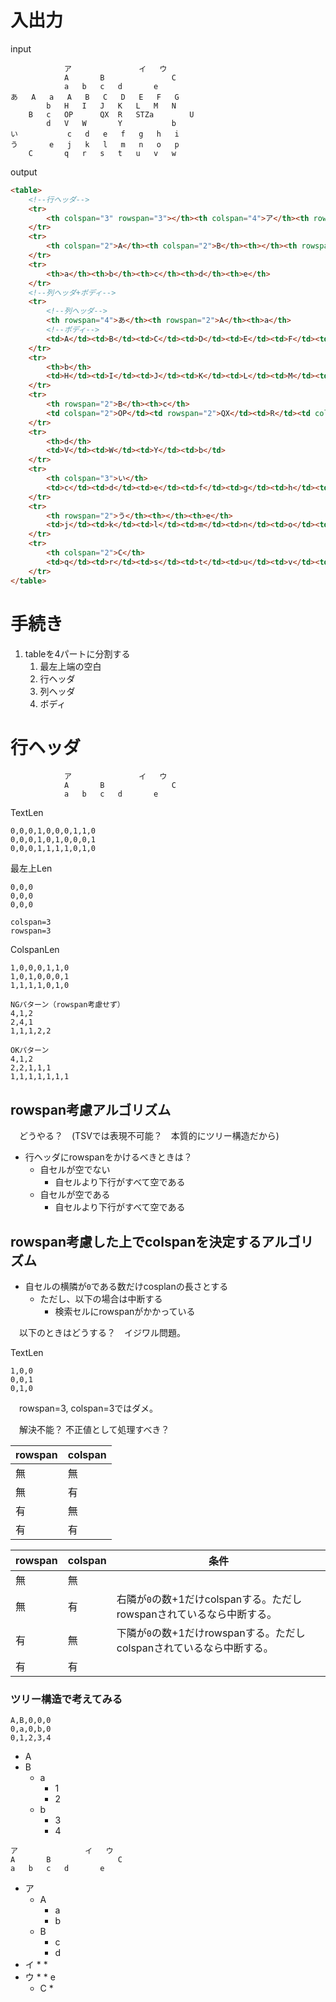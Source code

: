 # 入出力

input
```tsv
			ア				イ	ウ	
			A		B				C
			a	b	c	d		e	
あ	A	a	A	B	C	D	E	F	G
		b	H	I	J	K	L	M	N
	B	c	OP		QX	R	STZa		U
		d	V	W		Y			b
い			c	d	e	f	g	h	i
う		e	j	k	l	m	n	o	p
	C		q	r	s	t	u	v	w
```
output
```html
<table>
    <!--行ヘッダ-->
    <tr>
        <th colspan="3" rowspan="3"></th><th colspan="4">ア</th><th rowspan="3">イ</th><th colspan="2">ウ</th>
    </tr>
    <tr>
        <th colspan="2">A</th><th colspan="2">B</th><th></th><th rowspan="2">C</th>
    </tr>
    <tr>
        <th>a</th><th>b</th><th>c</th><th>d</th><th>e</th>
    </tr>
    <!--列ヘッダ+ボディ-->
    <tr>
        <!--列ヘッダ-->
        <th rowspan="4">あ</th><th rowspan="2">A</th><th>a</th>
        <!--ボディ-->
        <td>A</td><td>B</td><td>C</td><td>D</td><td>E</td><td>F</td><td>G</td>
    </tr>
    <tr>
        <th>b</th>
        <td>H</td><td>I</td><td>J</td><td>K</td><td>L</td><td>M</td><td>N</td>
    </tr>
    <tr>
        <th rowspan="2">B</th><th>c</th>
        <td colspan="2">OP</td><td rowspan="2">QX</td><td>R</td><td colspan="2" rowspan="2">STZa</td><td>U</td>
    </tr>
    <tr>
        <th>d</th>
        <td>V</td><td>W</td><td>Y</td><td>b</td>
    </tr>
    <tr>
        <th colspan="3">い</th>
        <td>c</td><td>d</td><td>e</td><td>f</td><td>g</td><td>h</td><td>i</td>
    </tr>
    <tr>
        <th rowspan="2">う</th><th></th><th>e</th>
        <td>j</td><td>k</td><td>l</td><td>m</td><td>n</td><td>o</td><td>p</td>
    </tr>
    <tr>
        <th colspan="2">C</th>
        <td>q</td><td>r</td><td>s</td><td>t</td><td>u</td><td>v</td><td>w</td>
    </tr>
</table>
```

# 手続き

1. tableを4パートに分割する
    1. 最左上端の空白
    2. 行ヘッダ
    3. 列ヘッダ
    4. ボディ


# 行ヘッダ

```tsv
			ア				イ	ウ	
			A		B				C
			a	b	c	d		e	
```

TextLen
```
0,0,0,1,0,0,0,1,1,0
0,0,0,1,0,1,0,0,0,1
0,0,0,1,1,1,1,0,1,0
```
最左上Len
```
0,0,0
0,0,0
0,0,0

colspan=3
rowspan=3
```
ColspanLen
```
1,0,0,0,1,1,0
1,0,1,0,0,0,1
1,1,1,1,0,1,0

NGパターン（rowspan考慮せず）
4,1,2
2,4,1
1,1,1,2,2

OKパターン
4,1,2
2,2,1,1,1
1,1,1,1,1,1,1
```

## rowspan考慮アルゴリズム

　どうやる？　(TSVでは表現不可能？　本質的にツリー構造だから)

* 行ヘッダにrowspanをかけるべきときは？
    * 自セルが空でない
        * 自セルより下行がすべて空である
    * 自セルが空である
        * 自セルより下行がすべて空である
       
## rowspan考慮した上でcolspanを決定するアルゴリズム

* 自セルの横隣が`0`である数だけcosplanの長さとする
    * ただし、以下の場合は中断する
        * 検索セルにrowspanがかかっている

　以下のときはどうする？　イジワル問題。

TextLen
```
1,0,0
0,0,1
0,1,0
```

　rowspan=3, colspan=3ではダメ。

　解決不能？ 不正値として処理すべき？

rowspan|colspan
-------|-------
無|無
無|有
有|無
有|有

rowspan|colspan|条件
-------|-------|----
無|無|
無|有|右隣が`0`の数+1だけcolspanする。ただしrowspanされているなら中断する。
有|無|下隣が`0`の数+1だけrowspanする。ただしcolspanされているなら中断する。
有|有|




### ツリー構造で考えてみる

```
A,B,0,0,0
0,a,0,b,0
0,1,2,3,4
```

* A
* B
    * a
        * 1
        * 2
    * b
        * 3
        * 4

```
ア				イ	ウ	
A		B				C
a	b	c	d		e	
```

* ア
    * A
        * a
        * b
    * B
        * c
        * d
* イ
    * 
        * 
* ウ
    * 
        * e
    * C
        * 

